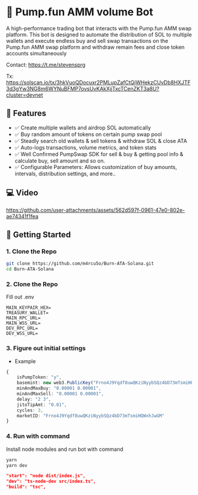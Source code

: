 # 🔄 Pump.fun AMM volume Bot

A high-performance trading bot that interacts with the Pump.fun AMM swap platform. This bot is designed to automate the distribution of SOL to multiple wallets and execute endless buy and sell swap transactions on the Pump.fun AMM swap platform and withdraw remain fees and close token accounts simultaneously 

Contact: https://t.me/stevensprg

Tx: https://solscan.io/tx/3hkVuoQDocuxr2PMLupZafCtQjWHekzCUvDb8HXJTF3d3gYw3NG8m6WYNuBFMP7ovsUvKAkXjjTxcTCenZKT3a8U?cluster=devnet

## 📌 Features

- ✅ Create multiple wallets and airdrop SOL automatically 
- ✅ Buy random amount of tokens on certain pump swap pool
- ✅ Steadly search old wallets & sell tokens & withdraw SOL & close ATA
- ✅ Auto-logs transactions, volume metrics, and token stats
- ✅ Well Confirmed PumpSwap SDK for sell & buy & getting pool info & calculate buy, sell amount and so on.
- ✅ Configurable Parameters: Allows customization of buy amounts, intervals, distribution settings, and more..


## 💻 Video

https://github.com/user-attachments/assets/562d597f-0961-47e0-802e-ae74341f1fea

## 🚀 Getting Started

### 1. Clone the Repo

```bash
git clone https://github.com/m4rcu5o/Burn-ATA-Solana.git
cd Burn-ATA-Solana
```
### 2. Clone the Repo
Fill out .env 
```env
MAIN_KEYPAIR_HEX=
TREASURY_WALLET=
MAIN_RPC_URL=
MAIN_WSS_URL=
DEV_RPC_URL=
DEV_WSS_URL=
``` 
### 3. Figure out initial settings

- Example
```typescript
{
    isPumpToken: "y",
    basemint: new web3.PublicKey("Frno4J9Yqdf8uwQKziNyybSQz4bD73mTsmiHQWxhJwGM"),
    minAndMaxBuy: "0.00001 0.00001",
    minAndMaxSell: "0.00001 0.00001",
    delay: "2 3",
    jitoTipAmt: "0.01",
    cycles: 3,
    marketID: "Frno4J9Yqdf8uwQKziNyybSQz4bD73mTsmiHQWxhJwGM"
}
```
### 4. Run with command

Install node modules and run bot with command
```bash
yarn
yarn dev
```

```package.json
"start": "node dist/index.js",
"dev": "ts-node-dev src/index.ts",
"build": "tsc",
```

